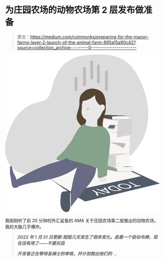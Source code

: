 # 为庄园农场的动物农场第 2 层发布做准备

> 原文：<https://medium.com/coinmonks/preparing-for-the-manor-farms-layer-2-launch-of-the-animal-farm-895a15a90c42?source=collection_archive---------0----------------------->

![](img/2d5c6efc52b2ad612c984b019d83ac0a.png)

我刚刚听了前 20 分钟的外汇鲨鱼的 AMA 关于庄园农场第二层推出的动物农场，我的大脑几乎爆炸。

> ***2022 年 1 月 31 日更新:短短几天发生了很多变化。启是一个启动令牌，现在没有用了——不要买启***
> 
> ***开发者正在等待圣骑士的审核，并计划推出他们的*** …